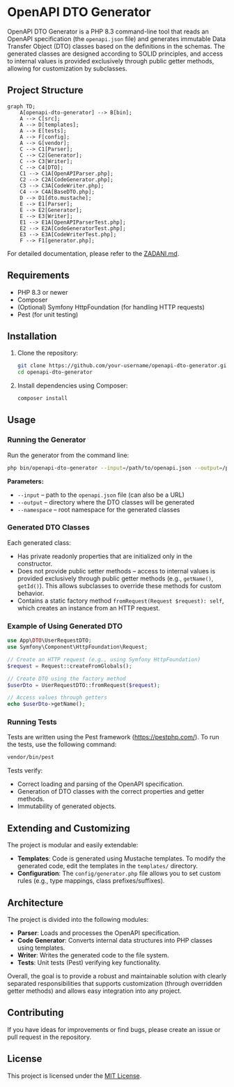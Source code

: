 # OpenAPI DTO Generator

OpenAPI DTO Generator is a PHP 8.3 command-line tool that reads an OpenAPI specification (the `openapi.json` file) and generates immutable Data Transfer Object (DTO) classes based on the definitions in the schemas. The generated classes are designed according to SOLID principles, and access to internal values is provided exclusively through public getter methods, allowing for customization by subclasses.

## Project Structure

```mermaid
graph TD;
    A[openapi-dto-generator] --> B[bin];
    A --> C[src];
    A --> D[templates];
    A --> E[tests];
    A --> F[config];
    A --> G[vendor];
    C --> C1[Parser];
    C --> C2[Generator];
    C --> C3[Writer];
    C --> C4[DTO];
    C1 --> C1A[OpenAPIParser.php];
    C2 --> C2A[CodeGenerator.php];
    C3 --> C3A[CodeWriter.php];
    C4 --> C4A[BaseDTO.php];
    D --> D1[dto.mustache];
    E --> E1[Parser];
    E --> E2[Generator];
    E --> E3[Writer];
    E1 --> E1A[OpenAPIParserTest.php];
    E2 --> E2A[CodeGeneratorTest.php];
    E3 --> E3A[CodeWriterTest.php];
    F --> F1[generator.php];
```

For detailed documentation, please refer to the [ZADANI.md](ZADANI.md).

## Requirements

- PHP 8.3 or newer
- Composer
- (Optional) Symfony HttpFoundation (for handling HTTP requests)
- Pest (for unit testing)

## Installation

1. Clone the repository:
   ```bash
   git clone https://github.com/your-username/openapi-dto-generator.git
   cd openapi-dto-generator
   ```

2. Install dependencies using Composer:
   ```bash
   composer install
   ```

## Usage

### Running the Generator

Run the generator from the command line:
```bash
php bin/openapi-dto-generator --input=/path/to/openapi.json --output=/path/to/generated/classes --namespace="App\DTO"
```

**Parameters:**

- `--input` – path to the `openapi.json` file (can also be a URL)
- `--output` – directory where the DTO classes will be generated
- `--namespace` – root namespace for the generated classes

### Generated DTO Classes

Each generated class:
- Has private readonly properties that are initialized only in the constructor.
- Does not provide public setter methods – access to internal values is provided exclusively through public getter methods (e.g., `getName()`, `getId()`). This allows subclasses to override these methods for custom behavior.
- Contains a static factory method `fromRequest(Request $request): self`, which creates an instance from an HTTP request.

### Example of Using Generated DTO

```php
use App\DTO\UserRequestDTO;
use Symfony\Component\HttpFoundation\Request;

// Create an HTTP request (e.g., using Symfony HttpFoundation)
$request = Request::createFromGlobals();

// Create DTO using the factory method
$userDto = UserRequestDTO::fromRequest($request);

// Access values through getters
echo $userDto->getName();
```

### Running Tests

Tests are written using the Pest framework (https://pestphp.com/). To run the tests, use the following command:
```bash
vendor/bin/pest
```

Tests verify:
- Correct loading and parsing of the OpenAPI specification.
- Generation of DTO classes with the correct properties and getter methods.
- Immutability of generated objects.

## Extending and Customizing

The project is modular and easily extendable:
- **Templates**: Code is generated using Mustache templates. To modify the generated code, edit the templates in the `templates/` directory.
- **Configuration**: The `config/generator.php` file allows you to set custom rules (e.g., type mappings, class prefixes/suffixes).

## Architecture

The project is divided into the following modules:
- **Parser**: Loads and processes the OpenAPI specification.
- **Code Generator**: Converts internal data structures into PHP classes using templates.
- **Writer**: Writes the generated code to the file system.
- **Tests**: Unit tests (Pest) verifying key functionality.

Overall, the goal is to provide a robust and maintainable solution with clearly separated responsibilities that supports customization (through overridden getter methods) and allows easy integration into any project.

## Contributing

If you have ideas for improvements or find bugs, please create an issue or pull request in the repository.

## License

This project is licensed under the [MIT License](LICENSE).

